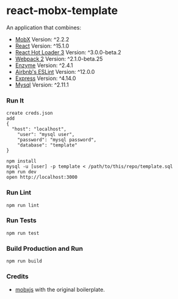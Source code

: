 react-mobx-template
=====================

An application that combines:

* [MobX](https://mobxjs.github.io/mobx) Version: ^2.2.2
* [React](https://facebook.github.io/react) Version: ^15.1.0
* [React Hot Loader 3](https://github.com/gaearon/react-hot-boilerplate/pull/61) Version: ^3.0.0-beta.2
* [Webpack 2](https://github.com/webpack/webpack.js.org) Version: ^2.1.0-beta.25
* [Enzyme](https://github.com/airbnb/enzyme) Version: ^2.4.1
* [Airbnb's ESLint](https://github.com/airbnb/javascript) Version: ^12.0.0
* [Express](https://expressjs.com/) Version: ^4.14.0
* [Mysql](https://github.com/mysqljs/mysql) Version: ^2.11.1

### Run It
```
create creds.json
add
{
  "host": "localhost",
	"user": "mysql user",
	"password": "mysql password",
	"database": "template"
}
```

```
npm install
mysql -u [user] -p template < /path/to/this/repo/template.sql
npm run dev
open http://localhost:3000
```

### Run Lint
```
npm run lint
```

### Run Tests
```
npm run test
```

### Build Production and Run
```
npm run build
```


### Credits

* [mobxjs](https://github.com/mobxjs/mobx-react-boilerplate) with the original boilerplate.

